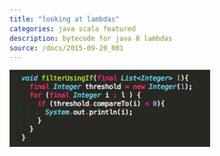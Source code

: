```yaml
---
title: "looking at lambdas"
categories: java scala featured
description: bytecode for java 8 lambdas
source: /docs/2015-09-20_001
---
```


<img src="/assets/img/2015-09-20_001.png" class="img-responsive" alt="Lambdas with Java 8">
